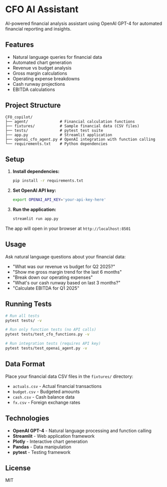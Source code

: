# CFO AI Assistant

AI-powered financial analysis assistant using OpenAI GPT-4 for automated financial reporting and insights.

## Features

- Natural language queries for financial data
- Automated chart generation
- Revenue vs budget analysis
- Gross margin calculations
- Operating expense breakdowns
- Cash runway projections
- EBITDA calculations

## Project Structure

```
CFO_copilot/
├── agent/              # Financial calculation functions
├── fixtures/           # Sample financial data (CSV files)
├── tests/              # pytest test suite
├── app.py              # Streamlit application
├── openai_cfo_agent.py # OpenAI integration with function calling
└── requirements.txt    # Python dependencies
```

## Setup

1. **Install dependencies:**
   ```bash
   pip install -r requirements.txt
   ```

2. **Set OpenAI API key:**
   ```bash
   export OPENAI_API_KEY='your-api-key-here'
   ```

3. **Run the application:**
   ```bash
   streamlit run app.py
   ```

The app will open in your browser at `http://localhost:8501`

## Usage

Ask natural language questions about your financial data:

- "What was our revenue vs budget for Q2 2025?"
- "Show me gross margin trend for the last 6 months"
- "Break down our operating expenses"
- "What's our cash runway based on last 3 months?"
- "Calculate EBITDA for Q1 2025"

## Running Tests

```bash
# Run all tests
pytest tests/ -v

# Run only function tests (no API calls)
pytest tests/test_cfo_functions.py -v

# Run integration tests (requires API key)
pytest tests/test_openai_agent.py -v
```

## Data Format

Place your financial data CSV files in the `fixtures/` directory:
- `actuals.csv` - Actual financial transactions
- `budget.csv` - Budgeted amounts
- `cash.csv` - Cash balance data
- `fx.csv` - Foreign exchange rates

## Technologies

- **OpenAI GPT-4** - Natural language processing and function calling
- **Streamlit** - Web application framework
- **Plotly** - Interactive chart generation
- **Pandas** - Data manipulation
- **pytest** - Testing framework

## License

MIT
